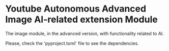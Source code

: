 # Youtube Autonomous Advanced Image AI-related extension Module

The image module, in the advanced version, with functionality related to AI.

Please, check the 'pyproject.toml' file to see the dependencies.